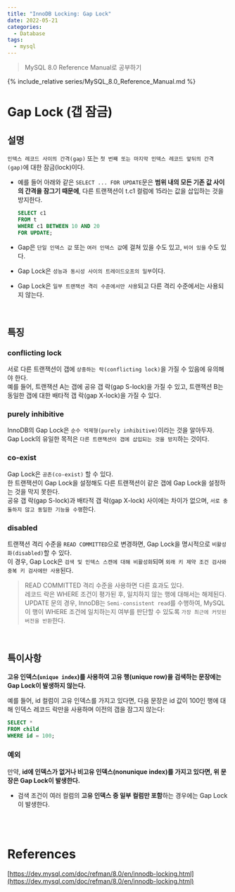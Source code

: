 ```yaml
---
title: "InnoDB Locking: Gap Lock"
date: 2022-05-21
categories:
  - Database
tags:
  - mysql
---
```


> MySQL 8.0 Reference Manual로 공부하기

{% include_relative series/MySQL_8.0_Reference_Manual.md %}

# Gap Lock (갭 잠금)

## 설명

`인덱스 레코드 사이의 간격(gap)` 또는 `첫 번째 또는 마지막 인덱스 레코드 앞뒤의 간격(gap)`에 대한 잠금(lock)이다.  

- 예를 들어 아래와 같은 `SELECT ... FOR UPDATE`문은 **범위 내의 모든 기존 값 사이의 간격을 잠그기 때문에**, 다른 트랜잭션이 t.c1 컬럼에 15라는 값을 삽입하는 것을 방지한다.

  ```sql
  SELECT c1 
  FROM t 
  WHERE c1 BETWEEN 10 AND 20 
  FOR UPDATE;
  ```

- Gap은 `단일 인덱스 값` 또는 `여러 인덱스 값`에 걸쳐 있을 수도 있고, `비어 있을` 수도 있다.
- Gap Lock은 `성능과 동시성 사이의 트레이드오프의 일부`이다.
- Gap Lock은 `일부 트랜잭션 격리 수준에서만 사용`되고 다른 격리 수준에서는 사용되지 않는다.

<br>

## 특징

### conflicting lock
서로 다른 트랜잭션이 갭에 `상충하는 락(conflicting lock)`을 가질 수 있음에 유의해야 한다.  
예를 들어, 트랜잭션 A는 갭에 공유 갭 락(gap S-lock)을 가질 수 있고, 트랜잭션 B는 동일한 갭에 대한 배타적 갭 락(gap X-lock)을 가질 수 있다.

### purely inhibitive
InnoDB의 Gap Lock은 `순수 억제형(purely inhibitive)`이라는 것을 알아두자.  
Gap Lock의 유일한 목적은 `다른 트랜잭션이 갭에 삽입되는 것을 방지`하는 것이다.

### co-exist
Gap Lock은 `공존(co-exist)` 할 수 있다.  
한 트랜잭션이 Gap Lock을 설정해도 다른 트랜잭션이 같은 갭에 Gap Lock을 설정하는 것을 막지 못한다.   
공유 갭 락(gap S-lock)과 배타적 갭 락(gap X-lock) 사이에는 차이가 없으며, `서로 충돌하지 않고 동일한 기능을 수행`한다.

### disabled
트랜잭션 격리 수준을 `READ COMMITTED`으로 변경하면, Gap Lock을 명시적으로 `비활성화(disabled)`할 수 있다.  
이 경우, Gap Lock은 `검색 및 인덱스 스캔에 대해 비활성화`되며 `외래 키 제약 조건 검사와 중복 키 검사에만 사용`된다.

> READ COMMITTED 격리 수준을 사용하면 다른 효과도 있다.  
레코드 락은 WHERE 조건이 평가된 후, 일치하지 않는 행에 대해서는 해제된다.  
UPDATE 문의 경우, InnoDB는 `Semi-consistent read`를 수행하여,
MySQL이 행이 WHERE 조건에 일치하는지 여부를 판단할 수 있도록 `가장 최근에 커밋된 버전을 반환`한다.


<br>

## 특이사항
**고유 인덱스(`unique index`)를 사용하여 고유 행(unique row)을 검색하는 문장에는 Gap Lock이 발생하지 않는다.**

예를 들어, id 컬럼이 고유 인덱스를 가지고 있다면, 다음 문장은 id 값이 100인 행에 대해 인덱스 레코드 락만을 사용하며 이전의 갭을 잠그지 않는다:

```sql
SELECT * 
FROM child 
WHERE id = 100;
```

### 예외
만약, **id에 인덱스가 없거나 비고유 인덱스(nonunique index)를 가지고 있다면, 위 문장은 Gap Lock이 발생한다.**
- 검색 조건이 여러 컬럼의 **고유 인덱스 중 일부 컬럼만 포함**하는 경우에는 Gap Lock이 발생한다.

<br>
<br>

# References

[https://dev.mysql.com/doc/refman/8.0/en/innodb-locking.html](https://dev.mysql.com/doc/refman/8.0/en/innodb-locking.html)  